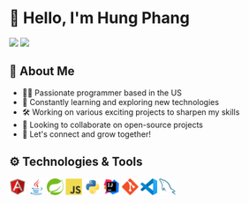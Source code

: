 <h1 align="">👋 Hello, I'm Hung Phang</h1>

<p align="left">
  <a href="https://www.linkedin.com/in/hgt-phang/"><img src="https://img.shields.io/badge/LinkedIn-%20-blue"></a>
  <a href="mailto:hungtai.phang@drexel.edu"><img src="https://img.shields.io/badge/Email-%20-red"></a>
</p>

<h2 align="left">🚀 About Me</h2>

- 👨‍💻 Passionate programmer based in the US
- 🌱 Constantly learning and exploring new technologies
- 🛠️ Working on various exciting projects to sharpen my skills
- 👥 Looking to collaborate on open-source projects
- 🤝 Let's connect and grow together!

 
<h2 align="left"> ⚙ Technologies & Tools</h2>

<p align="left">
  <a href="#"><img height="30" src="https://raw.githubusercontent.com/devicons/devicon/master/icons/angularjs/angularjs-original.svg"></a>
  <a href="#"><img height="30" src="https://raw.githubusercontent.com/devicons/devicon/master/icons/java/java-original.svg"></a>
  <a href="#"><img height="30" src="https://raw.githubusercontent.com/devicons/devicon/master/icons/spring/spring-original.svg"></a>
  <a href="#"><img height="30" src="https://raw.githubusercontent.com/devicons/devicon/master/icons/javascript/javascript-original.svg"></a>
  <a href="#"><img height="30" src="https://raw.githubusercontent.com/devicons/devicon/master/icons/python/python-original.svg"></a>
  <a href="#"><img height="30" src="https://raw.githubusercontent.com/devicons/devicon/master/icons/intellij/intellij-original.svg"></a>
  <a href="#"><img height="30" src="https://raw.githubusercontent.com/devicons/devicon/master/icons/git/git-original.svg"></a>
  <a href="#"><img height="30" src="https://raw.githubusercontent.com/devicons/devicon/master/icons/vscode/vscode-original.svg"></a>
  <a href="#"><img height="30" src="https://raw.githubusercontent.com/devicons/devicon/master/icons/mysql/mysql-original.svg"></a>
</p>
